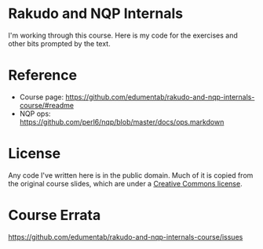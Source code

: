 # Rakudo and NQP Internals

I'm working through this course. Here is my code for the exercises and
other bits prompted by the text.

# Reference

- Course page: https://github.com/edumentab/rakudo-and-nqp-internals-course/#readme
- NQP ops: https://github.com/perl6/nqp/blob/master/docs/ops.markdown

# License

Any code I've written here is in the public domain. Much of it is copied
from the original course slides, which are under a
[Creative Commons license][lic].

[lic]: https://github.com/edumentab/rakudo-and-nqp-internals-course/blob/master/LICENSE

# Course Errata

https://github.com/edumentab/rakudo-and-nqp-internals-course/issues
